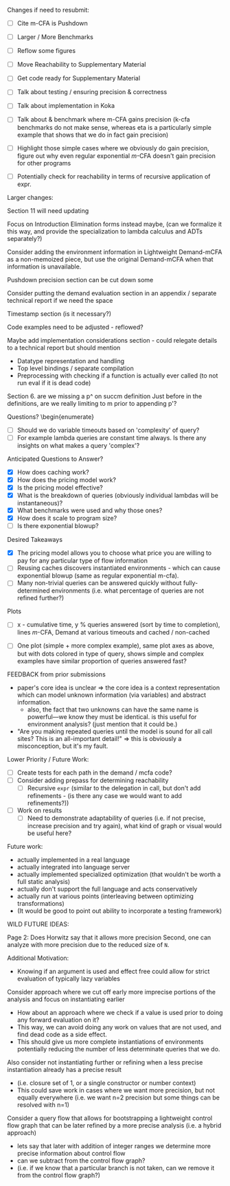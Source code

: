 Changes if need to resubmit:
- [ ] Cite m-CFA is Pushdown
- [ ] Larger / More Benchmarks
- [ ] Reflow some figures
- [ ] Move Reachability to Supplementary Material
- [ ] Get code ready for Supplementary Material
- [ ] Talk about testing / ensuring precision & correctness
- [ ] Talk about implementation in Koka
- [ ] Talk about & benchmark where m-CFA gains precision (k-cfa benchmarks do not make sense, whereas eta is a particularly simple example that shows that we do in fact gain precision)
- [ ] Highlight those simple cases where we obviously do gain precision, figure out why even regular exponential $m$-CFA doesn't gain precision for other programs
- [ ] Potentially check for reachability in terms of recursive application of expr.



Larger changes:

Section 11 will need updating

Focus on Introduction Elimination forms instead maybe, (can we formalize it this way, and provide the specialization to lambda calculus and ADTs separately?)

Consider adding the environment information in Lightweight Demand-mCFA as a non-memoized piece, but use the original Demand-mCFA when that information is unavailable. 

Pushdown precision section can be cut down some

Consider putting the demand evaluation section in an appendix / separate technical report if we need the space

Timestamp section (is it necessary?)

Code examples need to be adjusted - reflowed?

Maybe add implementation considerations section - could relegate details to a technical report but should mention
- Datatype representation and handling
- Top level bindings / separate compilation
- Preprocessing with checking if a function is actually ever called (to not run eval if it is dead code) 

Section 6. are we missing a p^ on succm definition
Just before in the definitions, are we really limiting to m prior to appending p'?






Questions? 
\begin{enumerate}
- [ ] Should we do variable timeouts based on 'complexity' of query? 
- [ ] For example lambda queries are constant time always. Is there any insights on what makes a query 'complex'?

Anticipated Questions to Answer?
- [x] How does caching work?
- [x] How does the pricing model work?
- [x] Is the pricing model effective?
- [x] What is the breakdown of queries (obviously individual lambdas will be instantaneous)?
- [x] What benchmarks were used and why those ones?
- [x] How does it scale to program size?
- [ ] Is there exponential blowup?

Desired Takeaways
- [x] The pricing model allows you to choose what price you are willing to pay for any particular type of flow information
- [ ] Reusing caches discovers instantiated environments - which can cause exponential blowup (same as regular exponential m-cfa).
- [ ] Many non-trivial queries can be answered quickly without fully-determined environments (i.e. what percentage of queries are not refined further?)

Plots
- [ ] x - cumulative time, y % queries answered (sort by time to completion), lines $m$-CFA, Demand at various timeouts and cached / non-cached
- [ ] One plot (simple + more complex example), same plot axes as above, but with dots colored in type of query, shows simple and complex examples have similar proportion of queries answered fast?


FEEDBACK from prior submissions
- paper's core idea is unclear => the core idea is a context representation which can model unknown information (via variables) and abstract information.
  - also, the fact that two unknowns can have the same name is powerful—we know they must be identical.
    is this useful for environment analysis? (just mention that it could be.)
- "Are you making repeated queries until the model is sound for all call sites? This is an all-important detail!"
  => this is obviously a misconception, but it's my fault.


Lower Priority / Future Work:
- [ ] Create tests for each path in the demand / mcfa code?
- [ ] Consider adding prepass for determining reachability
  - [ ] Recursive `expr` (similar to the delegation in call, but don't add refinements - (is there any case we would want to add refinements?))
- [ ] Work on results 
  - [ ] Need to demonstrate adaptability of queries (i.e. if not precise, increase precision and try again), what kind of graph or visual would be useful here?

Future work:
  - actually implemented in a real language
  - actually integrated into language server
  - actually implemented specialized optimization (that wouldn't be worth a full static analysis)
  - actually don't support the full language and acts conservatively
  - actually run at various points (interleaving between optimizing transformations)
  - (It would be good to point out ability to incorporate a testing framework)

WILD FUTURE IDEAS:


Page 2:
Does Horwitz say that it allows more precision
Second, one can analyze with more precision due to the reduced size of `N`.

Additional Motivation:
- Knowing if an argument is used and effect free could allow for strict evaluation of typically lazy variables

Consider approach where we cut off early more imprecise portions of the analysis and focus on instantiating earlier
- How about an approach where we check if a value is used prior to doing any forward evaluation on it? 
- This way, we can avoid doing any work on values that are not used, and find dead code as a side effect.
- This should give us more complete instantiations of environments potentially reducing the number of less determinate queries that we do.

Also consider not instantiating further or refining when a less precise instantiation already has a precise result 
- (i.e. closure set of 1, or a single constructor or number context) 
- This could save work in cases where we want more precision, but not equally everywhere (i.e. we want n=2 precision but some things can be resolved with n=1)

Consider a query flow that allows for bootstrapping a lightweight control flow graph that can be later refined by a more precise analysis (i.e. a hybrid approach) 
- lets say that later with addition of integer ranges we determine more precise information about control flow
- can we subtract from the control flow graph? 
- (i.e. if we know that a particular branch is not taken, can we remove it from the control flow graph?)